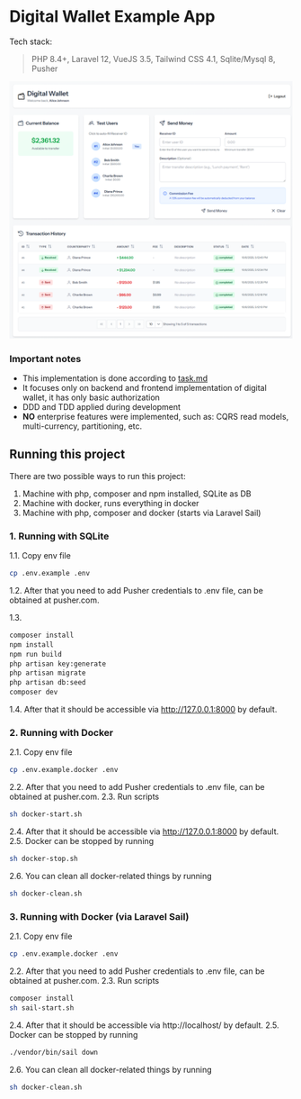 # Digital Wallet Example App
Tech stack:
> PHP 8.4+, Laravel 12, VueJS 3.5, Tailwind CSS 4.1, Sqlite/Mysql 8, Pusher

![UI](ui.png?raw=true "UI")

### Important notes
- This implementation is done according to [task.md](task.md)
- It focuses only on backend and frontend implementation of digital wallet, it has only basic authorization
- DDD and TDD applied during development
- **NO** enterprise features were implemented, such as: CQRS read models, multi-currency, partitioning, etc.

## Running this project
There are two possible ways to run this project:
1. Machine with php, composer and npm installed, SQLite as DB
2. Machine with docker, runs everything in docker
3. Machine with php, composer and docker (starts via Laravel Sail)

### 1. Running with SQLite
1.1. Copy env file
```bash
cp .env.example .env
```
1.2. After that you need to add Pusher credentials to .env file, can be obtained at pusher.com.

1.3. 
```bash
composer install
npm install
npm run build
php artisan key:generate
php artisan migrate
php artisan db:seed
composer dev
```

1.4. After that it should be accessible via http://127.0.0.1:8000 by default.

### 2. Running with Docker
2.1. Copy env file
```bash
cp .env.example.docker .env
```
2.2. After that you need to add Pusher credentials to .env file, can be obtained at pusher.com.
2.3. Run scripts
```bash
sh docker-start.sh
```
2.4. After that it should be accessible via http://127.0.0.1:8000 by default.
2.5. Docker can be stopped by running
```bash
sh docker-stop.sh
```
2.6. You can clean all docker-related things by running
```bash
sh docker-clean.sh
```

### 3. Running with Docker (via Laravel Sail)
2.1. Copy env file
```bash
cp .env.example.docker .env
```
2.2. After that you need to add Pusher credentials to .env file, can be obtained at pusher.com.
2.3. Run scripts
```bash
composer install
sh sail-start.sh
```
2.4. After that it should be accessible via http://localhost/ by default.
2.5. Docker can be stopped by running
```bash
./vendor/bin/sail down
```
2.6. You can clean all docker-related things by running
```bash
sh docker-clean.sh
```
